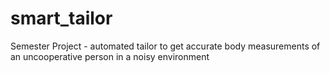 # smart_tailor
Semester Project - automated tailor to get accurate body measurements of an uncooperative person in a noisy environment
